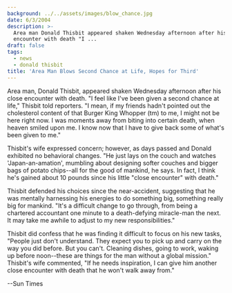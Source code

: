```yaml
---
background: ../../assets/images/blow_chance.jpg
date: 6/3/2004
description: >-
  Area man Donald Thisbit appeared shaken Wednesday afternoon after his close
  encounter with death "I ...
draft: false
tags:
  - news
  - donald thisbit
title: 'Area Man Blows Second Chance at Life, Hopes for Third'
---
```


Area man, Donald Thisbit, appeared shaken Wednesday afternoon after his close encounter with death. "I feel like I've been given a second chance at life," Thisbit told reporters. "I mean, if my friends hadn't pointed out the cholesterol content of that Burger King Whopper (tm) to me, I might not be here right now. I was moments away from biting into certain death, when heaven smiled upon me. I know now that I have to give back some of what's been given to me."

Thisbit's wife expressed concern; however, as days passed and Donald exhibited no behavioral changes. "He just lays on the couch and watches 'Japan-an-amation', mumbling about designing softer couches and bigger bags of potato chips--all for the good of mankind, he says. In fact, I think he's gained about 10 pounds since his little "close encounter" with death."

Thisbit defended his choices since the near-accident, suggesting that he was mentally harnessing his energies to do something big, something really big for mankind. "It's a difficult change to go through, from being a chartered accountant one minute to a death-defying miracle-man the next. It may take me awhile to adjust to my new responsibilities."

Thisbit did confess that he was finding it difficult to focus on his new tasks, "People just don't understand. They expect you to pick up and carry on the way you did before. But you can't. Cleaning dishes, going to work, waking up before noon--these are things for the man without a global mission." Thisbit's wife commented, "If he needs inspiration, I can give him another close encounter with death that he won't walk away from."

\--Sun Times
